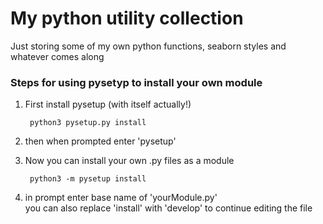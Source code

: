 # My python utility collection

Just storing some of my own python functions, seaborn styles and whatever comes along


### Steps for using pysetyp to install your own module  

1. First install pysetup (with itself actually!)  

        python3 pysetup.py install  

2. then when prompted enter 'pysetup'  
3. Now you can install your own .py files as a module  

        python3 -m pysetup install  

4. in prompt enter base name of 'yourModule.py'  
you can also replace 'install' with 'develop' to continue editing the file  
